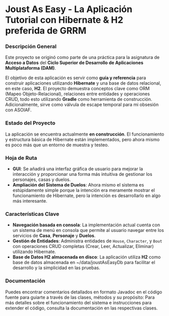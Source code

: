 # Joust As Easy - La Aplicación Tutorial con Hibernate & H2 preferida de GRRM

### Descripción General
Este proyecto se originó como parte de una práctica para la asignatura de **Acceso a Datos** del **Ciclo Superior de Desarrollo de Aplicaciones Multiplataforma (DAM)**.

El objetivo de esta aplicación es servir como **guía y referencia** para construir aplicaciones utilizando **Hibernate** y una base de datos relacional, en este caso, **H2**. El proyecto demuestra conceptos clave como ORM (Mapeo Objeto-Relacional), relaciones entre entidades y operaciones CRUD, todo esto utilizando **Gradle** como herramienta de construcción. Adicionalmente, sirve como válvula de escape temporal para mi obsesión con ASOIAF.

### Estado del Proyecto
La aplicación se encuentra actualmente **en construcción**. El funcionamiento y estructura básica de Hibernate están implementados, pero ahora mismo es poco más que un entorno de muestra y testeo.

### Hoja de Ruta
- **GUI**: Se añadirá una interfaz gráfica de usuario para mejorar la interacción y proporcionar una forma más intuitiva de gestionar los personajes, casas y duelos.
- **Ampliación del Sistema de Duelos**: Ahora mismo el sistema es estúpidamente simple porque la intención era meramente mostrar el funcionamiento de Hibernate, pero la intención es desarrollarlo en algo más interesante.

### Características Clave
- **Navegación basada en consola**: La implementación actual cuenta con un sistema de menú en consola que permite al usuario navegar entre los servicios de **Casa**, **Personaje** y **Duelos**.
- **Gestión de Entidades**: Administra entidades de `House`, `Character`, y `Bout` con operaciones CRUD completas (Crear, Leer, Actualizar, Eliminar) utilizando Hibernate.
- **Base de Datos H2 almacenada en disco**: La aplicación utiliza **H2** como base de datos almacenada en ~/data/joustAsEasyDb para facilitar el desarrollo y la simplicidad en las pruebas.

### Documentación
Puedes encontrar comentarios detallados en formato Javadoc en el código fuente para guiarte a través de las clases, métodos y su propósito:
Para más detalles sobre el funcionamiento del sistema e instrucciones para extender el código, consulta la documentación en las respectivas clases.
